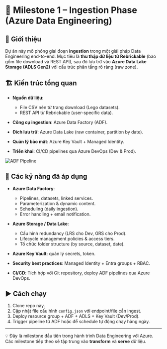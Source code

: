 # 🚀 Milestone 1 – Ingestion Phase (Azure Data Engineering)

## 📌 Giới thiệu

Dự án này mô phỏng giai đoạn **ingestion** trong một giải pháp Data Engineering end-to-end.
Mục tiêu là **thu thập dữ liệu từ Rebrickable** (bao gồm file download và REST API), sau đó lưu trữ vào **Azure Data Lake Storage (ADLS Gen2)** với cấu trúc phân tầng rõ ràng (raw zone).

## 🏗️ Kiến trúc tổng quan

* **Nguồn dữ liệu**:

  * File CSV nén từ trang download (Lego datasets).
  * REST API từ Rebrickable (user-specific data).
* **Công cụ ingestion**: Azure Data Factory (ADF).
* **Đích lưu trữ**: Azure Data Lake (raw container, partition by date).
* **Quản lý bảo mật**: Azure Key Vault + Managed Identity.
* **Triển khai**: CI/CD pipelines qua Azure DevOps (Dev & Prod).

![ADF Pipeline](./images/pipeline.png)

## 🔧 Các kỹ năng đã áp dụng

* **Azure Data Factory**:

  * Pipelines, datasets, linked services.
  * Parameterization & dynamic content.
  * Scheduling (daily ingestion).
  * Error handling + email notification.
* **Azure Storage / Data Lake**:

  * Cấu hình redundancy (LRS cho Dev, GRS cho Prod).
  * Lifecycle management policies & access tiers.
  * Tổ chức folder structure (by source, dataset, date).
* **Azure Key Vault**: quản lý secrets, token.
* **Security best practices**: Managed Identity + Entra groups + RBAC.
* **CI/CD**: Tích hợp với Git repository, deploy ADF pipelines qua Azure DevOps.

## ▶️ Cách chạy

1. Clone repo này.
2. Cập nhật file cấu hình `config.json` với endpoint/file cần ingest.
3. Deploy resource group + ADF + ADLS + Key Vault (Dev/Prod).
4. Trigger pipeline từ ADF hoặc để schedule tự động chạy hàng ngày.

---

💡 Đây là milestone đầu tiên trong hành trình Data Engineering với Azure.
Các milestone tiếp theo sẽ tập trung vào **transform** và **serve** dữ liệu.
